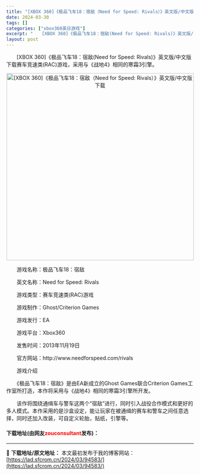 ```yaml
---
title: "[XBOX 360]《极品飞车18：宿敌（Need for Speed: Rivals）》英文版/中文版 下载"
date: 2024-03-30
tags: []
categories: ["xbox360英日游戏"]
excerpt: "　　[XBOX 360]《极品飞车18：宿敌(Need for Speed: Rivals)》英文版/中文版 下载赛车竞速类(RAC)游戏，采用与《战地4》相同的寒霜3引擎。 　　游戏名称：极品飞车18：宿敌 　　英文名称：Need for Speed: Rivals 　　游戏类型：赛车竞速类(RA&hellip;"
layout: post
---
```


 <p>　　[XBOX 360]《极品飞车18：宿敌(Need for Speed: Rivals)》英文版/中文版 下载赛车竞速类(RAC)游戏，采用与《战地4》相同的寒霜3引擎。</p> <p align="center"><img align="" border="0" src="https://lad.sfcrom.cn/wp-content/uploads/2024/03/20240330_6607d668f18ab.webp" width="503" alt="[XBOX 360]《极品飞车18：宿敌（Need for Speed: Rivals）》英文版/中文版 下载" /></p> <p>　　游戏名称：极品飞车18：宿敌</p> <p>　　英文名称：Need for Speed: Rivals</p> <p>　　游戏类型：赛车竞速类(RAC)游戏</p> <p>　　游戏制作：Ghost/Criterion Games</p> <p>　　游戏发行：EA</p> <p>　　游戏平台：Xbox360</p> <p>　　发售时间：2013年11月19日</p> <p>　　官方网站：http://www.needforspeed.com/rivals</p> <p>　　游戏介绍</p> <p>　　《极品飞车18：宿敌》是由EA新成立的Ghost Games联合Criterion Games工作室所打造，本作将采用与《战地4》相同的寒霜3引擎所开发。</p> <p>　　该作将围绕通缉车与警车这两个&ldquo;宿敌&rdquo;进行，同时引入战役合作模式和更好的多人模式。本作采用的是沙盒设定，能让玩家在被通缉的赛车和警车之间任意选择，同时还加入改装，可自定义轮胎，贴纸，引擎等。</p> <p><h4>下载地址(由网友<font color="red">zouconsultant</font>发布)：</h4></p> 

---
📖 **下载地址/原文地址：** 本文最初发布于我的博客网站：[https://lad.sfcrom.cn/2024/03/94583/](https://lad.sfcrom.cn/2024/03/94583/)
